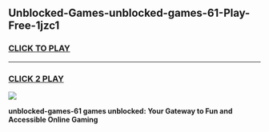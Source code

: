 
## Unblocked-Games-unblocked-games-61-Play-Free-1jzc1
<h3>
<a href="https://premium76.site?title=unblocked-games-61&ref=18A">CLICK TO PLAY</a></h3>
<hr>

<h3>
<a href="https://premium76.site?title=unblocked-games-61&ref=18A">CLICK 2 PLAY</a>
  
</h3>

<a href="https://premium76.site?title=unblocked-games-61&ref=18A"><img src="https://clearcache.store/games.png"></a>


**unblocked-games-61 games unblocked: Your Gateway to Fun and Accessible Online Gaming**
